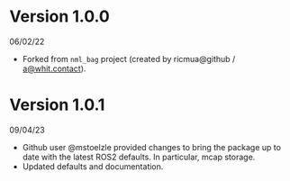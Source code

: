 
# Version 1.0.0

06/02/22

* Forked from `nml_bag` project (created by ricmua@github / a@whit.contact).

# Version 1.0.1

09/04/23

* Github user @mstoelzle provided changes to bring the package up to date with 
  the latest ROS2 defaults. In particular, mcap storage.
* Updated defaults and documentation.

